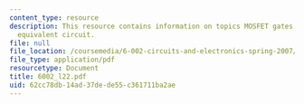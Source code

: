 ```yaml
---
content_type: resource
description: This resource contains information on topics MOSFET gates, inverter and
  equivalent circuit.
file: null
file_location: /coursemedia/6-002-circuits-and-electronics-spring-2007/62cc78db14ad37dede55c361711ba2ae_6002_l22.pdf
file_type: application/pdf
resourcetype: Document
title: 6002_l22.pdf
uid: 62cc78db-14ad-37de-de55-c361711ba2ae
---
```

